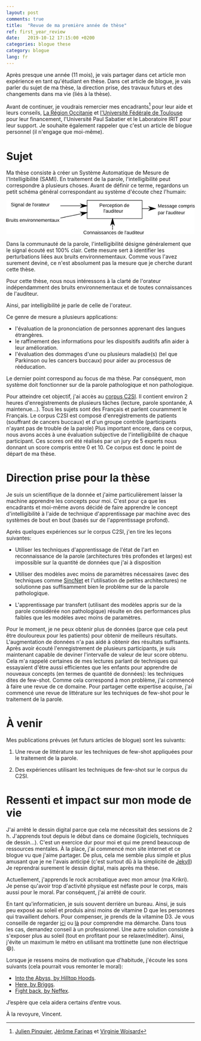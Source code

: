 ```yaml
---
layout: post
comments: true
title:  "Revue de ma première année de thèse"
ref: first_year_review
date:   2019-10-12 17:15:00 +0200
categories: blogue these
category: blogue
lang: fr
---
```


Après presque une année (11 mois), je vais partager dans cet article mon expérience en tant qu'étudiant en thèse.
Dans cet article de blogue, je vais parler du sujet de ma thèse, la direction prise, des travaux futurs et des changements dans ma vie (liés à la thèse).

Avant de continuer, je voudrais remercier mes encadrants[^1] pour leur aide et leurs conseils, [La Région Occitanie](https://www.laregion.fr/) et [l'Université Fédérale de Toulouse](https://en.univ-toulouse.fr) pour leur financement, l'Université Paul Sabatier et le Laboratoire IRIT pour leur support.
Je souhaite également rappeler que c'est un article de blogue personnel (il n'engage que moi-même).

# Sujet
Ma thèse consiste à créer un Système Automatique de Mesure de l'Intelligibilité (SAMI).
En traitement de la parole, l'intelligibilité peut correspondre à plusieurs choses.
Avant de définir ce terme, regardons un petit schéma général correspondant au système d'écoute chez l'humain:

![image](/assets/images/listener_understanding_fr.png)

Dans la communauté de la parole, l'intelligibilité désigne généralement que le signal écouté est 100% clair.
Cette mesure sert à identifier les perturbations liées aux bruits environnementaux.
Comme vous l'avez surement deviné, ce n'est absolument pas la mesure que je cherche durant cette thèse.

Pour cette thèse, nous nous intéressons à la clarté de l'orateur indépendamment des bruits environnementaux et de toutes connaissances de l'auditeur.

Ainsi, par intelligibilité je parle de celle de l'orateur.

Ce genre de mesure a plusieurs applications:
* l'évaluation de la prononciation de personnes apprenant des langues étrangères.
* le raffinement des informations pour les dispositifs auditifs afin aider à leur amélioration.
* l'évaluation des dommages d'une ou plusieurs maladie(s) (tel que Parkinson ou les cancers buccaux) pour aider au processus de rééducation.

Le dernier point correspond au focus de ma thèse.
Par conséquent, mon système doit fonctionner sur de la parole pathologique et non pathologique.

Pour atteindre cet objectif, j'ai accès au [corpus C2SI](https://www.researchgate.net/publication/333132284_Construction_of_an_automatic_Carcinologic_Speech_Severity_Index_C2SI_score).
Il contient environ 2 heures d'enregistrements de plusieurs tâches (lecture, parole spontanée, A maintenue...).
Tous les sujets sont des Français et parlent couramment le Français.
Le corpus C2SI est composé d'enregistrements de patients (souffrant de cancers buccaux) et d'un groupe contrôle (participants n'ayant pas de trouble de la parole)
Plus important encore, dans ce corpus, nous avons accès à une évaluation subjective de l'intelligibilité de chaque participant.
Ces scores ont été réalisés par un jury de 5 experts nous donnant un score compris entre 0 et 10.
Ce corpus est donc le point de départ de ma thèse.

# Direction prise pour la thèse

Je suis un scientifique de la donnée et j'aime particulièrement laisser la machine apprendre les concepts pour moi.
C'est pour ça que les encadrants et moi-même avons décidé de faire apprendre le concept d'intelligibilité à l'aide de technique d'apprentissage par machine avec des systèmes de bout en bout (basés sur de l'apprentissage profond).

Après quelques expériences sur le corpus C2SI, j'en tire les leçons suivantes:

* Utiliser les techniques d'apprentissage de l'état de l'art en reconnaissance de la parole (architectures très profondes et larges) est impossible sur la quantité de données que j'ai à disposition

* Utiliser des modèles avec moins de paramètres nécessaires (avec des techniques comme [SincNet](https://arxiv.org/abs/1808.00158) et l'utilisation de petites architectures) ne solutionne pas suffisamment bien le problème sur de la parole pathologique.

* L'apprentissage par transfert (utilisant des modèles appris sur de la parole considérée non pathologique) résulte en des performances plus faibles que les modèles avec moins de paramètres.

Pour le moment, je ne peux obtenir plus de données (parce que cela peut être douloureux pour les patients) pour obtenir de meilleurs résultats.
L'augmentation de données n'a pas aidé à obtenir des résultats suffisants.
Après avoir écouté l'enregistrement de plusieurs participants, je suis maintenant capable de deviner l'intervalle de valeur de leur score obtenu.
Cela m'a rappelé certaines de mes lectures parlant de techniques qui essayaient d'être aussi efficientes que les enfants pour apprendre de nouveaux concepts (en termes de quantité de données): les techniques dites de few-shot.
Comme cela correspond à mon problème, j'ai commencé à faire une revue de ce domaine.
Pour partager cette expertise acquise, j'ai commencé une revue de littérature sur les techniques de few-shot pour le traitement de la parole.

# À venir

Mes publications prévues (et futurs articles de blogue) sont les suivants:

1. Une revue de littérature sur les techniques de few-shot appliquées pour le traitement de la parole.

2. Des expériences utilisant les techniques de few-shot sur le corpus du C2SI.

# Ressenti et impact sur mon mode de vie

J'ai arrêté le dessin digital parce que cela me nécessitait des sessions de 2 h.
J'apprends tout depuis le début dans ce domaine (logiciels, techniques de dessin...).
C'est un exercice dur pour moi et qui me prend beaucoup de ressources mentales.
À la place, j'ai commencé mon site internet et ce blogue vu que j'aime partager.
De plus, cela me semble plus simple et plus amusant que je ne l'avais anticipé (c'est surtout dû à la simplicité de [Jekyll](https://jekyllrb.com/))
Je reprendrai surement le dessin digital, mais après ma thèse.

Actuellement, j'apprends le rock acrobatique avec mon amour (ma Krikri).
Je pense qu'avoir trop d'activité physique est néfaste pour le corps, mais aussi pour le moral.
Par conséquent, j'ai arrêté de courir.

En tant qu'informaticien, je suis souvent derrière un bureau.
Ainsi, je suis peu exposé au soleil et produis ainsi moins de vitamine D que les personnes qui travaillent dehors.
Pour compenser, je prends de la vitamine D3.
Je vous conseille de regarder [ici](https://www.julienvenesson.fr/calculer-son-besoin-en-vitamine-d-en-fonction-de-son-poids/) ou [là](https://www.julienvenesson.fr/eviter-les-fortes-doses-de-vitamine-d/) pour comprendre ma démarche.
Dans tous les cas, demandez conseil à un professionnel.
Une autre solution consiste à s'exposer plus au soleil (tout en profitant pour se relaxer/méditer).
Ainsi, j'évite un maximum le métro en utilisant ma trottinette (une non électrique 😄).

Lorsque je ressens moins de motivation que d'habitude, j'écoute les sons suivants (cela pourrait vous remonter le moral):
* [Into the Abyss, by Hilltop Hoods](https://youtu.be/FEvlOHR_624).
* [Here, by Briggs](https://youtu.be/tA07dpATOcY).
* [Fight back, by  Neffex](https://youtu.be/CYDP_8UTAus).

J’espère que cela aidera certains d’entre vous.

À la revoyure, Vincent.


[^1]: [Julien Pinquier](https://www.irit.fr/~Julien.Pinquier), [Jérôme Farinas](https://www.irit.fr/~Jerome.Farinas) et [Virginie Woisard](https://octogone.univ-tlse2.fr/accueil/membres/virginie-woisard--183287.kjsp)
